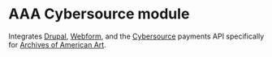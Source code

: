 # AAA Cybersource module
Integrates [Drupal](https://www.drupal.org/home), [Webform](https://www.drupal.org/project/webform), and the [Cybersource](https://www.cybersource.com/en-us.html) payments API specifically for [Archives of American Art](https://aaa.si.edu).
